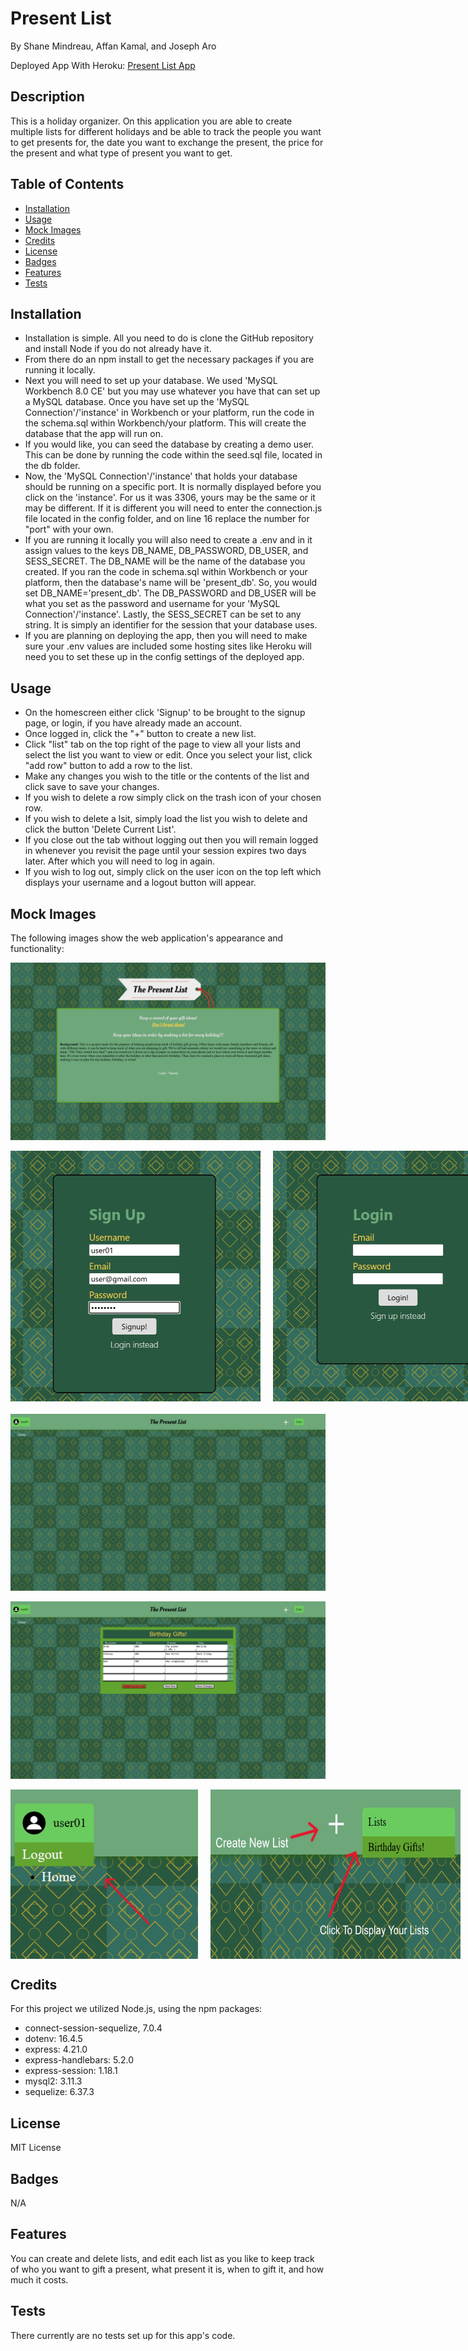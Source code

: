 # Present List

By Shane Mindreau, Affan Kamal, and Joseph Aro

Deployed App With Heroku: [Present List App](https://present-list-fc60525bdd4f.herokuapp.com/)

## Description

This is a holiday organizer. On this application you are able to create multiple lists for different holidays and be able to track the people you want to get presents for, the date you want to exchange the present, the price for the present and what type of present you want to get.

## Table of Contents

- [Installation](#installation)
- [Usage](#usage)
- [Mock Images](#mock-images)
- [Credits](#credits)
- [License](#license)
- [Badges](#badges)
- [Features](#features)
- [Tests](#tests)

## Installation

- Installation is simple. All you need to do is clone the GitHub repository and install Node if you do not already have it.
- From there do an npm install to get the necessary packages if you are running it locally.
- Next you will need to set up your database. We used 'MySQL Workbench 8.0 CE' but you may use whatever you have that can set up a MySQL database. Once you have set up the 'MySQL Connection'/'instance' in Workbench or your platform, run the code in the schema.sql within Workbench/your platform. This will create the database that the app will run on.
- If you would like, you can seed the database by creating a demo user. This can be done by running the code within the seed.sql file, located in the db folder.
- Now, the 'MySQL Connection'/'instance' that holds your database should be running on a specific port. It is normally displayed before you click on the 'instance'. For us it was 3306, yours may be the same or it may be different. If it is different you will need to enter the connection.js file located in the config folder, and on line 16 replace the number for "port" with your own.
- If you are running it locally you will also need to create a .env and in it assign values to the keys DB_NAME, DB_PASSWORD, DB_USER, and SESS_SECRET. The DB_NAME will be the name of the database you created. If you ran the code in schema.sql within Workbench or your platform, then the database's name will be 'present_db'. So, you would set DB_NAME='present_db'. The DB_PASSWORD and DB_USER will be what you set as the password and username for your 'MySQL Connection'/'instance'. Lastly, the SESS_SECRET can be set to any string. It is simply an identifier for the session that your database uses.
- If you are planning on deploying the app, then you will need to make sure your .env values are included some hosting sites like Heroku will need you to set these up in the config settings of the deployed app.

## Usage

- On the homescreen either click 'Signup' to be brought to the signup page, or login, if you have already made an account.
- Once logged in, click the "+" button to create a new list.
- Click "list" tab on the top right of the page to view all your lists and select the list you want to view or edit.
Once you select your list, click "add row" button to add a row to the list.
- Make any changes you wish to the title or the contents of the list and click save to save your changes.
- If you wish to delete a row simply click on the trash icon of your chosen row.
- If you wish to delete a lsit, simply load the list you wish to delete and click the button 'Delete Current List'.
- If you close out the tab without logging out then you will remain logged in whenever you revisit the page until your session expires two days later. After which you will need to log in again.
- If you wish to log out, simply click on the user icon on the top left which displays your username and a logout button will appear.


## Mock Images

The following images show the web application's appearance and functionality:

![Homepage](./public/images/homepage.png)

<div style="display: flex; margin-bottom: 20px">
  <img src="./public/images/signup-page.png" alt="Signup Portal" width="400" style="margin-right: 20px"/>
  <img src="./public/images/login-page.png" alt="Login Portal" width="400" />
</div>

![Profile Page (1)](./public/images/profile-page-1.png)

![Profile Page (2)](./public/images/profile-page-2.png)

<div style="display: flex;">
  <img src="./public/images/logout.png" alt="Logout Button" width="300" style="margin-right: 20px"/>
  <img src="./public/images/menu-buttons.png" alt="Menu Buttons" width="400" />
</div>

## Credits

For this project we utilized Node.js, using the npm packages:
- connect-session-sequelize, 7.0.4
- dotenv: 16.4.5
- express: 4.21.0
- express-handlebars: 5.2.0
- express-session: 1.18.1
- mysql2: 3.11.3
- sequelize: 6.37.3

## License

MIT License

## Badges

N/A

## Features

You can create and delete lists, and edit each list as you like to keep track of who you want to gift a present, what present it is, when to gift it, and how much it costs.

## Tests

There currently are no tests set up for this app's code.

